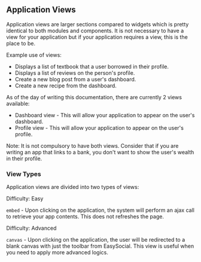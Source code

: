 ## Application Views
Application views are larger sections compared to widgets which is pretty identical to both modules and components. It is not necessary to have a view for your application but if your application requires a view, this is the place to be.

Example use of views:

* Displays a list of textbook that a user borrowed in their profile.
* Displays a list of reviews on the person's profile.
* Create a new blog post from a user's dashboard.
* Create a new recipe from the dashboard.

As of the day of writing this documentation, there are currently 2 views available:

* Dashboard view - This will allow your application to appear on the user's dashboard.
* Profile view - This will allow your application to appear on the user's profile.

Note: It is not compulsory to have both views. Consider that if you are writing an app that links to a bank, you don't want to show the user's wealth in their profile.


### View Types
Application views are divided into two types of views:

Difficulty: Easy

`embed` - Upon clicking on the application, the system will perform an ajax call to retrieve your app contents. This does not refreshes the page.

Difficulty: Advanced

`canvas` - Upon clicking on the application, the user will be redirected to a blank canvas with just the toolbar from EasySocial. This view is useful when you need to apply more advanced logics.
